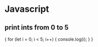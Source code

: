 # Javascript

## print ints from 0 to 5

{
    for (let i = 0; i < 5; i++) {
        console.log(i);
    }
}
